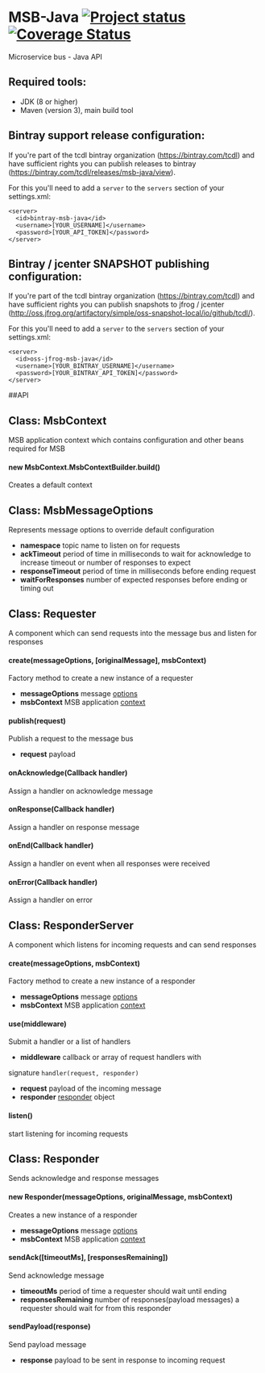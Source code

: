MSB-Java [![Project status](https://travis-ci.org/tcdl/msb-java.svg?branch=master)](https://travis-ci.org/tcdl/msb-java) [![Coverage Status](http://img.shields.io/coveralls/tcdl/msb-java/master.svg)](https://coveralls.io/r/tcdl/msb-java?branch=master)
===========

Microservice bus - Java API

Required tools:
---------------
* JDK (8 or higher)
* Maven (version 3), main build tool

Bintray support release configuration:
--------------------------------------
If you're part of the tcdl bintray organization (https://bintray.com/tcdl) and have sufficient rights you can publish releases to bintray (https://bintray.com/tcdl/releases/msb-java/view).

For this you'll need to add a `server` to the `servers` section of your settings.xml:
```
<server>
  <id>bintray-msb-java</id>
  <username>[YOUR_USERNAME]</username>
  <password>[YOUR_API_TOKEN]</password>
</server>
```

Bintray / jcenter SNAPSHOT publishing configuration:
----------------------------------------
If you're part of the tcdl bintray organization (https://bintray.com/tcdl) and have sufficient rights you can publish snapshots to jfrog / jcenter (http://oss.jfrog.org/artifactory/simple/oss-snapshot-local/io/github/tcdl/).

For this you'll need to add a `server` to the `servers` section of your settings.xml:
```
<server>
  <id>oss-jfrog-msb-java</id>
  <username>[YOUR_BINTRAY_USERNAME]</username>
  <password>[YOUR_BINTRAY_API_TOKEN]</password>
</server>
```

##API

Class: MsbContext <a name="msb-context"/>
---------------------------------------------------
MSB application context which contains configuration and other beans required for MSB
 
#### new MsbContext.MsbContextBuilder.build()
Creates a default context

Class: MsbMessageOptions <a name="message-options"/>
---------------------------------------------------
Represents message options to override default configuration

- **namespace** topic name to listen on for requests
- **ackTimeout** period of time in milliseconds to wait for acknowledge to increase timeout or number of responses to expect
- **responseTimeout** period of time in milliseconds before ending request
- **waitForResponses** number of expected responses before ending or timing out

Class: Requester
---------------------------------------------------
A component which can send requests into the message bus and listen for responses

#### create(messageOptions, [originalMessage], msbContext)
Factory method to create a new instance of a requester

- **messageOptions** message [options](#message-options)  
- **msbContext** MSB application [context](#msb-context)

#### publish(request)
Publish a request to the message bus

- **request** payload  

#### onAcknowledge(Callback handler) 
Assign a handler on acknowledge message 

#### onResponse(Callback handler) 
Assign a handler on response message
 
#### onEnd(Callback handler) 
Assign a handler on event when all responses were received 

#### onError(Callback handler) 
Assign a handler on error 

Class: ResponderServer
---------------------------------------------------
A component which listens for incoming requests and can send responses

#### create(messageOptions, msbContext)
Factory method to create a new instance of a responder

- **messageOptions** message [options](#message-options)
- **msbContext** MSB application [context](#msb-context)

#### use(middleware)
Submit a handler or a list of handlers

- **middleware** callback or array of request handlers with 

signature `handler(request, responder)`

- **request** payload of the incoming message
- **responder** [responder](#responder) object

#### listen()
start listening for incoming requests


Class: Responder <a name="responder"/>
---------------------------------------------------
Sends acknowledge and response messages

#### new Responder(messageOptions, originalMessage, msbContext) 
Creates a new instance of a responder

- **messageOptions** message [options](#message-options) 
- **msbContext** MSB application [context](#msb-context)

#### sendAck([timeoutMs], [responsesRemaining])
Send acknowledge message

- **timeoutMs** period of time a requester should wait until ending 
- **responsesRemaining** number of responses(payload messages) a requester should wait for from this responder

#### sendPayload(response)
Send payload message

- **response** payload to be sent in response to incoming request 


